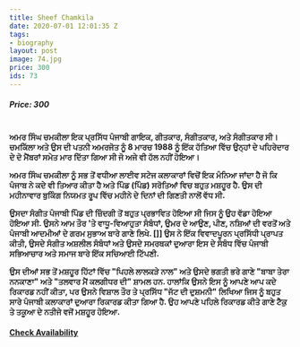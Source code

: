 ```yaml
---
title: Sheef Chamkila
date: 2020-07-01 12:01:35 Z
tags:
- biography
layout: post
image: 74.jpg
price: 300
ids: 73
---
```


<h5>Price: 300</h5><br>
<strong>ਅਮਰ ਸਿੰਘ ਚਮਕੀਲਾ ਇਕ ਪ੍ਰਸਿੱਧ ਪੰਜਾਬੀ ਗਾਇਕ, ਗੀਤਕਾਰ, ਸੰਗੀਤਕਾਰ, ਅਤੇ ਸੰਗੀਤਕਾਰ ਸੀ। ਚਮਕਿੱਲਾ ਅਤੇ ਉਸ ਦੀ ਪਤਨੀ ਅਮਰਜੋਤ ਨੂੰ 8 ਮਾਰਚ 1988 ਨੂੰ ਇੱਕ ਹੱਤਿਆ ਵਿੱਚ ਉਨ੍ਹਾਂ ਦੇ ਪਹਿਰੇਦਾਰ ਦੇ ਦੋ ਮੈਂਬਰਾਂ ਸਮੇਤ ਮਾਰ ਦਿੱਤਾ ਗਿਆ ਸੀ ਜੋ ਅਜੇ ਵੀ ਹੱਲ ਨਹੀਂ ਹੋਇਆ।

ਅਮਰ ਸਿੰਘ ਚਮਕੀਲਾ ਨੂੰ ਸਭ ਤੋਂ ਵਧੀਆ ਲਾਈਵ ਸਟੇਜ ਕਲਾਕਾਰਾਂ ਵਿਚੋਂ ਇਕ ਮੰਨਿਆ ਜਾਂਦਾ ਹੈ ਜੋ ਕਿ ਪੰਜਾਬ ਨੇ ਕਦੇ ਵੀ ਤਿਆਰ ਕੀਤਾ ਹੈ ਅਤੇ ਪਿੰਡ (ਪਿੰਡ) ਸਰੋਤਿਆਂ ਵਿਚ ਬਹੁਤ ਮਸ਼ਹੂਰ ਹੈ. ਉਸ ਦੀ ਮਹੀਨਾਵਾਰ ਬੁਕਿੰਗ ਨਿਯਮਤ ਰੂਪ ਵਿੱਚ ਮਹੀਨੇ ਦੇ ਦਿਨਾਂ ਦੀ ਗਿਣਤੀ ਨਾਲੋਂ ਵੱਧ ਸੀ.

ਉਸਦਾ ਸੰਗੀਤ ਪੰਜਾਬੀ ਪਿੰਡ ਦੀ ਜ਼ਿੰਦਗੀ ਤੋਂ ਬਹੁਤ ਪ੍ਰਭਾਵਿਤ ਹੋਇਆ ਸੀ ਜਿਸ ਨੂੰ ਉਹ ਵੱਡਾ ਹੋਇਆ ਹੋਇਆ ਸੀ. ਉਸਨੇ ਆਮ ਤੌਰ 'ਤੇ ਵਾਧੂ-ਵਿਆਹੁਤਾ ਸੰਬੰਧਾਂ, ਉਮਰ ਦੇ ਆਉਣ, ਪੀਣ, ਨਸ਼ਿਆਂ ਦੀ ਵਰਤੋਂ ਅਤੇ ਪੰਜਾਬੀ ਆਦਮੀਆਂ ਦੇ ਗਰਮ ਸੁਭਾਅ ਬਾਰੇ ਗਾਣੇ ਲਿਖੇ. []] ਉਸ ਨੇ ਇੱਕ ਵਿਵਾਦਪੂਰਨ ਪ੍ਰਸਿੱਧੀ ਪ੍ਰਾਪਤ ਕੀਤੀ, ਉਸਦੇ ਸੰਗੀਤ ਅਸ਼ਲੀਲ ਸੰਬੰਧਾਂ ਅਤੇ ਉਸਦੇ ਸਮਰਥਕਾਂ ਦੁਆਰਾ ਇਸ ਦੇ ਸੰਬੰਧ ਵਿੱਚ ਪੰਜਾਬੀ ਸਭਿਆਚਾਰ ਅਤੇ ਸਮਾਜ ਬਾਰੇ ਇੱਕ ਸਚਿਆਈ ਟਿੱਪਣੀ.

ਉਸ ਦੀਆਂ ਸਭ ਤੋਂ ਮਸ਼ਹੂਰ ਹਿੱਟਾਂ ਵਿੱਚ "ਪਿਹਲੇ ਲਾਲਕੜੇ ਨਾਲ" ਅਤੇ ਉਸਦੇ ਭਗਤੀ ਭਰੇ ਗਾਣੇ "ਬਾਬਾ ਤੇਰਾ ਨਨਕਾਣਾ" ਅਤੇ "ਤਲਵਾਰ ਮੈਂ ਕਲਗੀਧਰ ਦੀ" ਸ਼ਾਮਲ ਹਨ. ਹਾਲਾਂਕਿ ਉਸਨੇ ਇਸ ਨੂੰ ਆਪਣੇ ਆਪ ਕਦੇ ਰਿਕਾਰਡ ਨਹੀਂ ਕੀਤਾ, ਪਰ ਉਸਨੇ ਵਿਸ਼ਾਲ ਤੌਰ ਤੇ ਪ੍ਰਸਿੱਧ "ਜੱਟ ਦੀ ਦੁਸ਼ਮਨੀ" ਲਿਖਿਆ ਜਿਸ ਨੂੰ ਬਹੁਤ ਸਾਰੇ ਪੰਜਾਬੀ ਕਲਾਕਾਰਾਂ ਦੁਆਰਾ ਰਿਕਾਰਡ ਕੀਤਾ ਗਿਆ ਹੈ. ਉਹ ਆਪਣੇ ਪਹਿਲੇ ਰਿਕਾਰਡ ਕੀਤੇ ਗਾਣੇ ਟੈਕੁ ਤੇ ਤਕੂਆ ਦੇ ਨਤੀਜੇ ਵਜੋਂ ਮਸ਼ਹੂਰ ਹੋਇਆ.</strong>

<h4><a class="add-cart cart1" href="{{ site.baseurl }}/books#73"><b>Check Availability</b></a></h4>

<body>
 <script src="{{ site.baseurl }}/js/main.js"></script>
 </body>